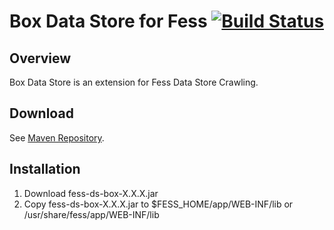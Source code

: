 Box Data Store for Fess [![Build Status](https://travis-ci.org/codelibs/fess-ds-box.svg?branch=master)](https://travis-ci.org/codelibs/fess-ds-box)
==========================

## Overview

Box Data Store is an extension for Fess Data Store Crawling.

## Download

See [Maven Repository](http://central.maven.org/maven2/org/codelibs/fess/fess-ds-box/).

## Installation

1. Download fess-ds-box-X.X.X.jar
2. Copy fess-ds-box-X.X.X.jar to $FESS\_HOME/app/WEB-INF/lib or /usr/share/fess/app/WEB-INF/lib

